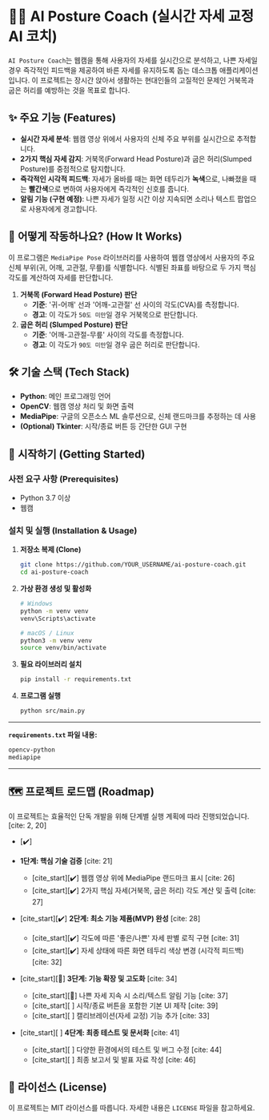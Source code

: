 # 🏋️‍♂️ AI Posture Coach (실시간 자세 교정 AI 코치)

`AI Posture Coach`는 웹캠을 통해 사용자의 자세를 실시간으로 분석하고, 나쁜 자세일 경우 즉각적인 피드백을 제공하여 바른 자세를 유지하도록 돕는 데스크톱 애플리케이션입니다. 이 프로젝트는 장시간 앉아서 생활하는 현대인들의 고질적인 문제인 거북목과 굽은 허리를 예방하는 것을 목표로 합니다.


## ✨ 주요 기능 (Features)

  * **실시간 자세 분석**: 웹캠 영상 위에서 사용자의 신체 주요 부위를 실시간으로 추적합니다.
  * **2가지 핵심 자세 감지**: 거북목(Forward Head Posture)과 굽은 허리(Slumped Posture)를 중점적으로 탐지합니다. 
  * **즉각적인 시각적 피드백**: 자세가 올바를 때는 화면 테두리가 **녹색**으로, 나빠졌을 때는 **빨간색**으로 변하여 사용자에게 즉각적인 신호를 줍니다.
  * **알림 기능 (구현 예정)**: 나쁜 자세가 일정 시간 이상 지속되면 소리나 텍스트 팝업으로 사용자에게 경고합니다.

## 🤔 어떻게 작동하나요? (How It Works)

이 프로그램은 `MediaPipe Pose` 라이브러리를 사용하여 웹캠 영상에서 사용자의 주요 신체 부위(귀, 어깨, 고관절, 무릎)를 식별합니다. 식별된 좌표를 바탕으로 두 가지 핵심 각도를 계산하여 자세를 판단합니다.

1.  **거북목 (Forward Head Posture) 판단**
      * **기준**: '귀-어깨' 선과 '어깨-고관절' 선 사이의 각도(CVA)를 측정합니다.
      * **경고**: 이 각도가 `50도 미만`일 경우 거북목으로 판단합니다.
2.  **굽은 허리 (Slumped Posture) 판단**
      * **기준**: '어깨-고관절-무릎' 사이의 각도를 측정합니다. 
      * **경고**: 이 각도가 `90도 미만`일 경우 굽은 허리로 판단합니다. 

## 🛠️ 기술 스택 (Tech Stack)

  * **Python**: 메인 프로그래밍 언어 
  * **OpenCV**: 웹캠 영상 처리 및 화면 출력 
  * **MediaPipe**: 구글의 오픈소스 ML 솔루션으로, 신체 랜드마크를 추정하는 데 사용 
  * **(Optional) Tkinter**: 시작/종료 버튼 등 간단한 GUI 구현 

## 🚀 시작하기 (Getting Started)

### 사전 요구 사항 (Prerequisites)

  * Python 3.7 이상
  * 웹캠

### 설치 및 실행 (Installation & Usage)

1.  **저장소 복제 (Clone)**

    ```bash
    git clone https://github.com/YOUR_USERNAME/ai-posture-coach.git
    cd ai-posture-coach
    ```

2.  **가상 환경 생성 및 활성화**

    ```bash
    # Windows
    python -m venv venv
    venv\Scripts\activate

    # macOS / Linux
    python3 -m venv venv
    source venv/bin/activate
    ```

3.  **필요 라이브러리 설치**

    ```bash
    pip install -r requirements.txt
    ```

4.  **프로그램 실행**

    ```bash
    python src/main.py
    ```

-----

**`requirements.txt` 파일 내용:**

```txt
opencv-python
mediapipe
```

-----

## 🗺️ 프로젝트 로드맵 (Roadmap)

이 프로젝트는 효율적인 단독 개발을 위해 단계별 실행 계획에 따라 진행되었습니다. [cite: 2, 20]

  * [✔️]
  * **1단계: 핵심 기술 검증** [cite: 21]

      * [cite\_start][✔️] 웹캠 영상 위에 MediaPipe 랜드마크 표시 [cite: 26]
      * [cite\_start][✔️] 2가지 핵심 자세(거북목, 굽은 허리) 각도 계산 및 출력 [cite: 27]

  * [cite\_start][✔️] **2단계: 최소 기능 제품(MVP) 완성** [cite: 28]

      * [cite\_start][✔️] 각도에 따른 '좋은/나쁜' 자세 판별 로직 구현 [cite: 31]
      * [cite\_start][✔️] 자세 상태에 따른 화면 테두리 색상 변경 (시각적 피드백) [cite: 32]

  * [cite\_start][🚧] **3단계: 기능 확장 및 고도화** [cite: 34]

      * [cite\_start][🚧] 나쁜 자세 지속 시 소리/텍스트 알림 기능 [cite: 37]
      * [cite\_start][ ] 시작/종료 버튼을 포함한 기본 UI 제작 [cite: 39]
      * [cite\_start][ ] 캘리브레이션(자세 교정) 기능 추가 [cite: 33]

  * [cite\_start][ ] **4단계: 최종 테스트 및 문서화** [cite: 41]

      * [cite\_start][ ] 다양한 환경에서의 테스트 및 버그 수정 [cite: 44]
      * [cite\_start][ ] 최종 보고서 및 발표 자료 작성 [cite: 46]

## 📄 라이선스 (License)

이 프로젝트는 MIT 라이선스를 따릅니다. 자세한 내용은 `LICENSE` 파일을 참고하세요.
